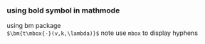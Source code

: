 ### using bold symbol in mathmode
using bm package  
`$\bm{t\mbox{-}(v,k,\lambda)}$`
note use `mbox` to display hyphens